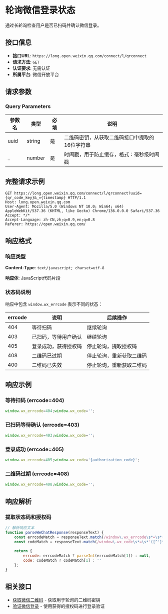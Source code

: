 # 轮询微信登录状态

通过长轮询检查用户是否已扫码并确认微信登录。

## 接口信息

- **接口URL**: `https://long.open.weixin.qq.com/connect/l/qrconnect`
- **请求方法**: `GET`
- **认证要求**: 无需认证
- **所属平台**: 微信开放平台

## 请求参数

### Query Parameters

| 参数名 | 类型 | 必填 | 说明 |
|--------|------|------|------|
| uuid | string | 是 | 二维码密钥，从获取二维码接口中提取的16位字符串 |
| _ | number | 是 | 时间戳，用于防止缓存，格式：毫秒级时间戳 |

## 完整请求示例

```http
GET https://long.open.weixin.qq.com/connect/l/qrconnect?uuid={qr_code_key}&_={timestamp} HTTP/1.1
Host: long.open.weixin.qq.com
User-Agent: Mozilla/5.0 (Windows NT 10.0; Win64; x64) AppleWebKit/537.36 (KHTML, like Gecko) Chrome/136.0.0.0 Safari/537.36
Accept: */*
Accept-Language: zh-CN,zh;q=0.9,en;q=0.8
Referer: https://open.weixin.qq.com/
```

## 响应格式

### 响应类型

**Content-Type**: `text/javascript; charset=utf-8`

**响应体**: JavaScript代码片段

### 状态码说明

响应中包含 `window.wx_errcode` 表示不同的状态：

| errcode | 说明 | 后续操作 |
|---------|------|----------|
| 404 | 等待扫码 | 继续轮询 |
| 403 | 已扫码，等待用户确认 | 继续轮询 |
| 405 | 登录成功，获得授权码 | 停止轮询，提取授权码 |
| 408 | 二维码已过期 | 停止轮询，重新获取二维码 |
| 400 | 二维码已失效 | 停止轮询，重新获取二维码 |

## 响应示例

### 等待扫码 (errcode=404)
```javascript
window.wx_errcode=404;window.wx_code='';
```

### 已扫码等待确认 (errcode=403)
```javascript
window.wx_errcode=403;window.wx_code='';
```

### 登录成功 (errcode=405)
```javascript
window.wx_errcode=405;window.wx_code='{authorization_code}';
```

### 二维码过期 (errcode=408)
```javascript
window.wx_errcode=408;window.wx_code='';
```

## 响应解析

### 提取状态码和授权码

```javascript
// 解析响应文本
function parseWeChatResponse(responseText) {
    const errcodeMatch = responseText.match(/window\.wx_errcode\s*=\s*(\d+)/);
    const codeMatch = responseText.match(/window\.wx_code\s*=\s*'([^']*)'/);
    
    return {
        errcode: errcodeMatch ? parseInt(errcodeMatch[1]) : null,
        code: codeMatch ? codeMatch[1] : ''
    };
}
```



## 相关接口

- [获取微信二维码](./get-wechat-qrcode.md) - 获取用于轮询的二维码密钥
- [验证微信登录](./validate-wechat-login.md) - 使用获得的授权码进行登录验证
